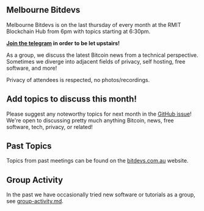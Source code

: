 ## Melbourne Bitdevs

Melbourne Bitdevs is on the last thursday of every month at the RMIT Blockchain Hub from 6pm with topics starting at 6:30pm.

**[Join the telegram](https://t.me/+6B_js_rFZ0syY2E1) in order to be let upstairs!**

As a group, we discuss the latest Bitcoin news from a technical perspective. Sometimes we diverge into adjacent fields of privacy, self hosting, free software, and more!

Privacy of attendees is respected, no photos/recordings.

## Add topics to discuss this month!

Please suggest any noteworthy topics for next month in the [GitHub issue](https://github.com/MelbourneBitDevs/MelbBitDevs/issues)! We're open to discussing pretty much anything Bitcoin, news, free software, tech, privacy, or related!

## Past Topics

Topics from past meetings can be found on the [bitdevs.com.au](https://bitdevs.com.au/) website.

## Group Activity

In the past we have occasionally tried new software or tutorials as a group, see [group-activity.md](group-activity.md).
